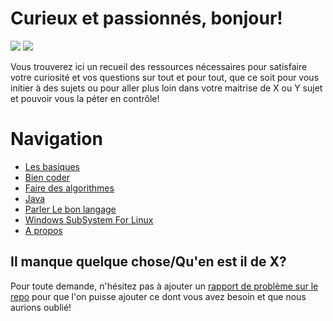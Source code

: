 # Curieux et passionnés, bonjour!
[![](https://img.shields.io/github/contributors/UFRCaenDiscordServer/guide-du-petit-informaticien.svg)](https://github.com/UFRCaenDiscordServer/guide-du-petit-informaticien/graphs/contributors)
[![](https://img.shields.io/github/last-commit/UFRCaenDiscordServer/guide-du-petit-informaticien.svg)](https://github.com/UFRCaenDiscordServer/guide-du-petit-informaticien/commits/master)

Vous trouverez ici un recueil des ressources nécessaires pour satisfaire votre curiosité et vos questions sur tout et pour tout, que ce soit pour vous initier à des sujets ou pour aller plus loin dans votre maitrise de X ou Y sujet et pouvoir vous la péter en contrôle!

# Navigation


- [Les basiques](how-to/basics)
- [Bien coder](how-to/bien-coder)
- [Faire des algorithmes](how-to/faire-des-algorithmes)
- [Java](how-to/java)
- [Parler Le bon langage](how-to/parler-le-bon-langage)
- [Windows SubSystem For Linux](how-to/wsl)
- [A propos](a-propos)


## Il manque quelque chose/Qu'en est il de X?

Pour toute demande, n'hésitez pas à ajouter un [rapport de problème sur le repo](https://github.com/UFRCaenDiscordServer/guide-du-petit-informaticien/issues) pour que l'on puisse ajouter ce dont vous avez besoin et que nous aurions oublié!

